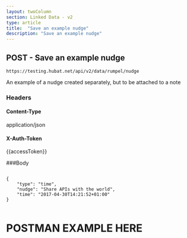 ```yaml
---
layout: twoColumn
section: Linked Data - v2
type: article
title:  "Save an example nudge"
description: "Save an example nudge"
---
```


## POST - Save an example nudge 
   
`https://testing.hubat.net/api/v2/data/rumpel/nudge`

An example of a nudge created separately, but to be attached to a note

### Headers

#### Content-Type
application/json
#### X-Auth-Token
{{accessToken}}

###Body 

```

{
    "type": "time",
    "nudge": "Share APIs with the world",
    "time": "2017-04-30T14:21:52+01:00"
}


```

# POSTMAN EXAMPLE HERE

